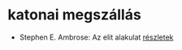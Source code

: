 # katonai megszállás

- Stephen E. Ambrose: Az elit alakulat [részletek](_details/%7Bopf.creator%7D.md#id_316)